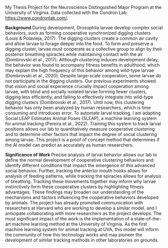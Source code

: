 My Thesis Project for the Neuroscience Distinguished Major Program at the University of Virginia.
Data collected with the Condron Lab: https://www.condronlab.com/.

**Background**
During development, Drosophila larvae develop complex social behaviors, such as forming cooperative synchronized digging clusters (Louis & Polavieja, 2017). The digging clusters create a common air cavity and allow larvae to forage deeper into the food. To form and preserve a digging cluster, larvae must cooperate as a collective group to align by their posterior breathing spiracles while maintaining contact with the air (Dombrovski et al., 2017). Although clustering induces development delay, the behavior was found to accompany fitness benefits in adulthood, which may explain the high frequency of this behavior among wild-type larvae (Dombrovski et al., 2020). Despite large-scale cooperation, some larvae do not participate in the digging clusters. Our previous experiments showed that vision and social experience crucially impact cooperation among larvae, with blind and socially isolated larvae forming fewer clusters, digging less efficiently, and failing to effectively integrate into wild-type digging clusters (Dombrovski et al., 2017). Until now, this clustering behavior has only been analyzed by human researchers, which is time consuming and introduces error. To automate larval tracking, I am adapting Social LEAP Estimates Animal Poses (SLEAP), a machine learning system for animal tracking (Pereira et al., 2022). Training this system to track larval positions allows our lab to quantitatively measure cooperative clustering and to determine other factors that impact the degree of social clustering among larvae. This project is a proof of concept method that determines if the AI model can predict as accurately as human researchers.

**Significance of Work**
Precise analysis of larval behavior allows our lab to define the normal development of cooperative clustering behaviors and identify different conditions that impact the emergence of this advanced social behavior. Further, tracking the anterior mouth hooks allows for analysis of feeding patterns, while tracking the spiracles allows for analysis of breathing. Tracking these movements together may inform why larvae instinctively form these cooperative clusters by highlighting fitness advantages. These findings may broaden our understanding of the mechanisms and factors influencing the cooperative behaviors developed by animals. The project has already promoted communication with researchers at Harvard who are working to develop a similar model, and I anticipate collaborating with more researchers as the project develops. The most significant impact of the work is the implementation of a state-of-the-art machine learning method at the University of Virginia. As the first machine learning system for animal tracking at UVA, this model will inform the community of how this technology works and may pioneer the development of similar tracking methods in other laboratories on grounds.
